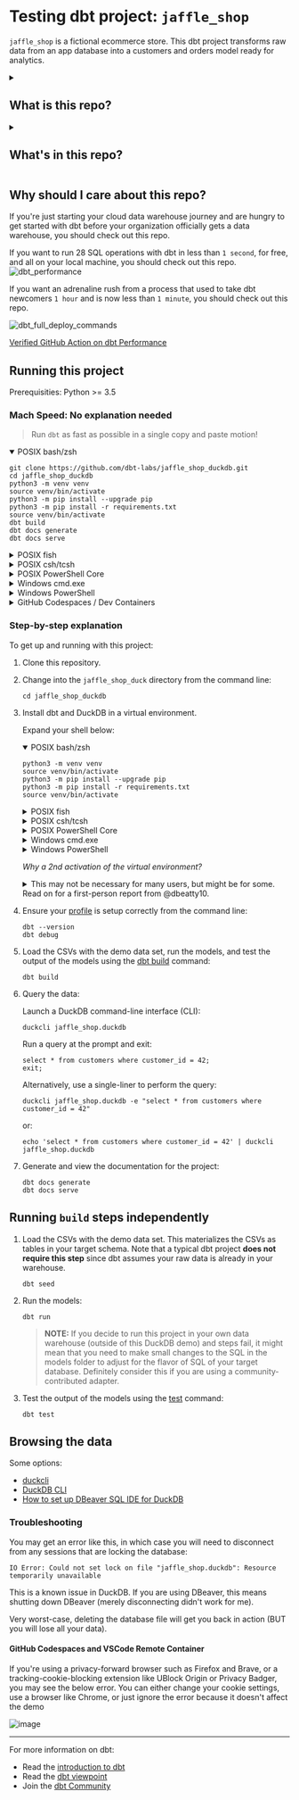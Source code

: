 # Testing dbt project: `jaffle_shop`

`jaffle_shop` is a fictional ecommerce store. This dbt project transforms raw data from an app database into a customers and orders model ready for analytics.

<details>
<summary>

## What is this repo?

</summary>

What this repo _is_:
- A self-contained playground dbt project, useful for testing out scripts, and communicating some of the core dbt concepts.

What this repo _is not_:
- A tutorial — check out the [Getting Started Tutorial](https://docs.getdbt.com/tutorial/setting-up) for that. Notably, this repo contains some anti-patterns to make it self-contained, namely the use of seeds instead of sources.
- A demonstration of best practices — check out the [dbt Learn Demo](https://github.com/dbt-labs/dbt-learn-demo) repo instead. We want to keep this project as simple as possible. As such, we chose not to implement:
    - our standard file naming patterns (which make more sense on larger projects, rather than this five-model project)
    - a pull request flow
    - CI/CD integrations
- A demonstration of using dbt for a high-complex project, or a demo of advanced features (e.g. macros, packages, hooks, operations) — we're just trying to keep things simple here!

</details>

<details>
<summary>

## What's in this repo?

</summary>

This repo contains [seeds](https://docs.getdbt.com/docs/building-a-dbt-project/seeds) that includes some (fake) raw data from a fictional app along with some basic dbt [models](https://docs.getdbt.com/docs/building-a-dbt-project/building-models), tests, and docs for this data.

The raw data consists of customers, orders, and payments, with the following entity-relationship diagram:

![Jaffle Shop ERD](/etc/jaffle_shop_erd.png)

</details>

## Why should I care about this repo?
If you're just starting your cloud data warehouse journey and are hungry to get started with dbt before your organization officially gets a data warehouse, you should check out this repo.

If you want to run 28 SQL operations with dbt in less than `1 second`, for free, and all on your local machine, you should check out this repo.
![dbt_performance](images/dbt_performance.png)

If you want an adrenaline rush from a process that used to take dbt newcomers `1 hour` and is now less than `1 minute`, you should check out this repo.

![dbt_full_deploy_commands](images/dbt_full_deploy_commands.png)

[Verified GitHub Action on dbt Performance](https://github.com/dbt-labs/jaffle_shop_duckdb/runs/7141529753?check_suite_focus=true#step:4:306)

## Running this project
Prerequisities: Python >= 3.5

### Mach Speed: No explanation needed

> Run `dbt` as fast as possible in a single copy and paste motion!

<details open>
<summary>POSIX bash/zsh</summary>

```shell
git clone https://github.com/dbt-labs/jaffle_shop_duckdb.git
cd jaffle_shop_duckdb
python3 -m venv venv
source venv/bin/activate
python3 -m pip install --upgrade pip
python3 -m pip install -r requirements.txt
source venv/bin/activate
dbt build
dbt docs generate
dbt docs serve
```
</details>

<details>
<summary>POSIX fish</summary>

```shell
git clone https://github.com/dbt-labs/jaffle_shop_duckdb.git
cd jaffle_shop_duckdb
python3 -m venv venv
source venv/bin/activate.fish
python3 -m pip install --upgrade pip
python3 -m pip install -r requirements.txt
source venv/bin/activate.fish
dbt build
dbt docs generate
dbt docs serve
```
</details>

<details>
<summary>POSIX csh/tcsh</summary>

```shell
git clone https://github.com/dbt-labs/jaffle_shop_duckdb.git
cd jaffle_shop_duckdb
python3 -m venv venv
source venv/bin/activate.csh
python3 -m pip install --upgrade pip
python3 -m pip install -r requirements.txt
source venv/bin/activate.csh
dbt build
dbt docs generate
dbt docs serve
```
</details>

<details>
<summary>POSIX PowerShell Core</summary>

```shell
git clone https://github.com/dbt-labs/jaffle_shop_duckdb.git
cd jaffle_shop_duckdb
python3 -m venv venv
venv/bin/Activate.ps1
python3 -m pip install --upgrade pip
python3 -m pip install -r requirements.txt
venv/bin/Activate.ps1
dbt build
dbt docs generate
dbt docs serve
```
</details>

<details>
<summary>Windows cmd.exe</summary>

```shell
git clone https://github.com/dbt-labs/jaffle_shop_duckdb.git
cd jaffle_shop_duckdb
python -m venv venv
venv\Scripts\activate.bat
python -m pip install --upgrade pip
python -m pip install -r requirements.txt
venv\Scripts\activate.bat
dbt build
dbt docs generate
dbt docs serve
```
</details>

<details>
<summary>Windows PowerShell</summary>

```shell
git clone https://github.com/dbt-labs/jaffle_shop_duckdb.git
cd jaffle_shop_duckdb
python -m venv venv
venv\Scripts\Activate.ps1
python -m pip install --upgrade pip
python -m pip install -r requirements.txt
venv\Scripts\Activate.ps1
dbt build
dbt docs generate
dbt docs serve
```
</details>

<details>
<summary>GitHub Codespaces / Dev Containers </summary>

#### Steps

1. Ensure you have [Codespaces](https://github.com/features/codespaces) enabled for your GitHub organization or turned on as a beta feature if you're an individual user
2. Click the green **Code** button on near the top right of the page of this repo's homepage (you may already be on it)
3. Instead of cloning the repo like you normally would, instead select the **Codespaces** tab of the pop out, then "Create codespace on `duckdb`"
   ![dbt_full_deploy_commands](images/open_in_codespaces.png)
4. Wait for codespace to boot (~1 min?)
5. Decide whether you'd like to use the Web IDE or open the codespace in your local environment
6. When the codespace opens, a Task pane will show up and call `dbt build` just to show you how it's done
7. Decide whether or not you'd like the recommended extensions installed (like **dbt Power User extension**)
8. Open up a new terminal and type:
    ```
    dbt build
    ```
9. Explore some of the bells and whistles (see below)

If you don't have Codespaces or would like to just run the environment in a local Docker container, you can by:
1. Install [Docker Desktop](https://www.docker.com/products/docker-desktop/)
2. Install the VSCode [Dev Containers](https://marketplace.visualstudio.com/items?itemName=ms-vscode-remote.remote-containers) extension (formerly known as the "Remote - Containers" extension). Video tutorial [here](https://learn.microsoft.com/en-us/shows/beginners-series-to-dev-containers/installing-the-remote-containers-extension-2-of-8--beginners-series-to-dev-containers).
2. Clone this repo and open it in VSCode
1. First time: View > Command Palette > Remote-Containers: Open Folder in Container
    - Wait for container to build -- expected to take several minutes
    - Open a new terminal
3. Subsequent times: Click **Reopen in Container** and wait for container to spin up
   ![Reopen in Container](https://user-images.githubusercontent.com/8158673/181360469-c6f3eb94-6b65-4a8f-93a0-3438d182ee66.png)
1. Continue on step 7 above


#### bells and whistles

There's some bells and whistles defined in the [.devcontainer.json]().devcontainer.json) that are worth calling out. Also a great reference is the [Setting up VSCode for dbt](https://dbt-msft.github.io/dbt-msft-docs/docs/guides/vscode_setup/) guide.

1. there is syntax highlighting provided by the `vdcode-dbt` extension. However, it is configured such that files in your `target/run` and `target/compiled` folder are not syntax highlighted, as a reminder that these files are not where you should be making changes!
2. basic `sqlfluff` linting is enabled as you type. Syntax errors will be underlined in red at the error, and will also be surfaced in the **Problems** tab of the Terminal pane. It's configured to lint as you type.
3. Autocompletion is enabled for generic dbt macros via the `vdcode-dbt` extension. For example, if you type `macro` you'll notice a pop up that you can select with the arrow keys then click tab to get a macro snippet.
  ![image](https://user-images.githubusercontent.com/8158673/181362230-2c00d666-6131-4619-93aa-2e30d9c2bfea.png)
  ![image](https://user-images.githubusercontent.com/8158673/181362274-fa7d71ff-07fc-4b4a-97c3-a0464fbe4c7d.png)
4. the `find-related` extension allows an easy shortcut to navigating using `CMD`+`R`to jump from
    - a model file to it's corresponding compiled version,
    - from a compiled file to either the original model file or the version in `target/run`
5. The `vscode-yaml` YAML, combined with the JSON schema defined in [dbt-labs/dbt-jsonschema](https://github.com/dbt-labs/dbt-jsonschema), autocomplete options while working with dbt's YAML files: i.e. :
    - Project definition files (`dbt_project.yml`)
    - Package files (`packages.yml`)
    - Selectors files (`selectors.yml`)
    - Property files (`models/whatever.yml`)



</details>

### Step-by-step explanation

To get up and running with this project:

1. Clone this repository.

1. Change into the `jaffle_shop_duck` directory from the command line:
    ```shell
    cd jaffle_shop_duckdb
    ```

1. Install dbt and DuckDB in a virtual environment.

    Expand your shell below:

    <details open>
    <summary>POSIX bash/zsh</summary>

    ```shell
    python3 -m venv venv
    source venv/bin/activate
    python3 -m pip install --upgrade pip
    python3 -m pip install -r requirements.txt
    source venv/bin/activate
    ```
    </details>

    <details>
    <summary>POSIX fish</summary>

    ```shell
    python3 -m venv venv
    source venv/bin/activate.fish
    python3 -m pip install --upgrade pip
    python3 -m pip install -r requirements.txt
    source venv/bin/activate.fish
    ```
    </details>

    <details>
    <summary>POSIX csh/tcsh</summary>

    ```shell
    python3 -m venv venv
    source venv/bin/activate.csh
    python3 -m pip install --upgrade pip
    python3 -m pip install -r requirements.txt
    source venv/bin/activate.csh
    ```
    </details>

    <details>
    <summary>POSIX PowerShell Core</summary>

    ```shell
    python3 -m venv venv
    venv/bin/Activate.ps1
    python3 -m pip install --upgrade pip
    python3 -m pip install -r requirements.txt
    venv/bin/Activate.ps1
    ```
    </details>

    <details>
    <summary>Windows cmd.exe</summary>

    ```shell
    python -m venv venv
    venv\Scripts\activate.bat
    python -m pip install --upgrade pip
    python -m pip install -r requirements.txt
    venv\Scripts\activate.bat
    ```
    </details>

    <details>
    <summary>Windows PowerShell</summary>

    ```shell
    python -m venv venv
    venv\Scripts\Activate.ps1
    python -m pip install --upgrade pip
    python -m pip install -r requirements.txt
    venv\Scripts\Activate.ps1
    ```
    </details>


  
    *Why a 2nd activation of the virtual environment?*
    <details>
    <summary>This may not be necessary for many users, but might be for some. Read on for a first-person report from @dbeatty10.</summary>

    I use `zsh` as my shell on my MacBook Pro, and I use `pyenv` to manage my Python environments. I already had an alpha version of dbt Core 1.2 installed (and yet another via [pipx](https://pypa.github.io/pipx/installation/)):
    ```shell
    $ which dbt
    /Users/dbeatty/.pyenv/shims/dbt
    ```
    ```shell
    $ dbt --version
    Core:
      - installed: 1.2.0-a1
      - latest:    1.1.1    - Ahead of latest version!

    Plugins:
      - bigquery:  1.2.0a1 - Ahead of latest version!
      - snowflake: 1.2.0a1 - Ahead of latest version!
      - redshift:  1.2.0a1 - Ahead of latest version!
      - postgres:  1.2.0a1 - Ahead of latest version!
    ```

    Then I ran all the steps to create a virtual environment and install the requirements of our DuckDB-based Jaffle Shop repo:
    ```shell
    $ python3 -m venv venv
    $ source venv/bin/activate
    (venv) $ python3 -m pip install --upgrade pip
    (venv) $ python3 -m pip install -r requirements.txt
    ```

    Let's examine where `dbt` is installed and which version it is reporting:
    ```shell
    (venv) $ which dbt
    /Users/dbeatty/projects/jaffle_duck/venv/bin/dbt
    ```

    ```shell
    (venv) $ dbt --version
    Core:
      - installed: 1.2.0-a1
      - latest:    1.1.1    - Ahead of latest version!

    Plugins:
      - bigquery:  1.2.0a1 - Ahead of latest version!
      - snowflake: 1.2.0a1 - Ahead of latest version!
      - redshift:  1.2.0a1 - Ahead of latest version!
      - postgres:  1.2.0a1 - Ahead of latest version!
    ```

    ❌ That isn't what we expected -- something isn't right. 😢

    So let's reactivate the virtual environment and try again...
    ```shell
    (venv) $ source venv/bin/activate
    ```

    ```shell
    (venv) $ dbt --version
    Core:
      - installed: 1.1.1
      - latest:    1.1.1 - Up to date!

    Plugins:
      - postgres: 1.1.1 - Up to date!
      - duckdb:   1.1.3 - Up to date!
    ```

    ✅ This is what we want -- the 2nd reactivation worked. 😎 
    </details>

1. Ensure your [profile](https://docs.getdbt.com/reference/profiles.yml) is setup correctly from the command line:
    ```shell
    dbt --version
    dbt debug
    ```

1. Load the CSVs with the demo data set, run the models, and test the output of the models using the [dbt build](https://docs.getdbt.com/reference/commands/build) command:
    ```shell
    dbt build
    ```

1. Query the data:

    Launch a DuckDB command-line interface (CLI):
    ```shell
    duckcli jaffle_shop.duckdb
    ```

    Run a query at the prompt and exit:
    ```
    select * from customers where customer_id = 42;
    exit;
    ```

    Alternatively, use a single-liner to perform the query:
    ```shell
    duckcli jaffle_shop.duckdb -e "select * from customers where customer_id = 42"
    ```
    or:
    ```shell
    echo 'select * from customers where customer_id = 42' | duckcli jaffle_shop.duckdb
    ```

1. Generate and view the documentation for the project:
    ```shell
    dbt docs generate
    dbt docs serve
    ```

## Running `build` steps independently

1. Load the CSVs with the demo data set. This materializes the CSVs as tables in your target schema. Note that a typical dbt project **does not require this step** since dbt assumes your raw data is already in your warehouse.
    ```shell
    dbt seed
    ```

1. Run the models:
    ```shell
    dbt run
    ```

    > **NOTE:** If you decide to run this project in your own data warehouse (outside of this DuckDB demo) and steps fail, it might mean that you need to make small changes to the SQL in the models folder to adjust for the flavor of SQL of your target database. Definitely consider this if you are using a community-contributed adapter.

1. Test the output of the models using the [test](https://docs.getdbt.com/reference/commands/test) command:
    ```shell
    dbt test
    ```

## Browsing the data
Some options:
- [duckcli](https://pypi.org/project/duckcli/)
- [DuckDB CLI](https://duckdb.org/docs/installation/?environment=cli)
- [How to set up DBeaver SQL IDE for DuckDB](https://duckdb.org/docs/guides/sql_editors/dbeaver)

### Troubleshooting

You may get an error like this, in which case you will need to disconnect from any sessions that are locking the database:
```
IO Error: Could not set lock on file "jaffle_shop.duckdb": Resource temporarily unavailable
```

This is a known issue in DuckDB. If you are using DBeaver, this means shutting down DBeaver (merely disconnecting didn't work for me).

Very worst-case, deleting the database file will get you back in action (BUT you will lose all your data).


#### GitHub Codespaces and VSCode Remote Container

If you're using a privacy-forward browser such as Firefox and Brave, or a tracking-cookie-blocking extension like UBlock Origin or Privacy Badger, you may see the below error. You can either change your cookie settings, use a browser like Chrome, or just ignore the error because it doesn't affect the demo

![image](https://user-images.githubusercontent.com/8158673/181361459-294f807c-d990-4366-a4ab-d91cefcbc820.png)

---
For more information on dbt:
- Read the [introduction to dbt](https://docs.getdbt.com/docs/introduction)
- Read the [dbt viewpoint](https://docs.getdbt.com/docs/about/viewpoint)
- Join the [dbt Community](http://community.getdbt.com/)





